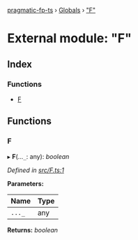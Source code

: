 [pragmatic-fp-ts](../README.md) › [Globals](../globals.md) › ["F"](_f_.md)

# External module: "F"

## Index

### Functions

* [F](_f_.md#f)

## Functions

###  F

▸ **F**(...`_`: any): *boolean*

*Defined in [src/F.ts:1](https://github.com/hermann-p/pragmatic-fp-ts/blob/d50fca4/src/F.ts#L1)*

**Parameters:**

Name | Type |
------ | ------ |
`..._` | any |

**Returns:** *boolean*
